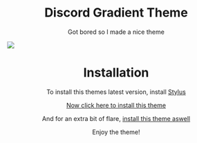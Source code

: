 <h1 align="center">Discord Gradient Theme</h1>
<p align="center">Got bored so I made a nice theme</p>

![](https://i.imgur.com/LHEcF9B.png)

<h1 align="center">Installation</h1>
<p align="center">To install this themes latest version, install <a href="https://chrome.google.com/webstore/detail/stylus/clngdbkpkpeebahjckkjfobafhncgmne/related">Stylus</a></p>
<p align="center"><a href="https://kckarnige.github.io/My-Discord-Theme/index.user.css" target="_blank" rel="noopener noreferrer">Now click here to install this theme</a></p>
<p align="center">And for an extra bit of flare, <a href="https://kckarnige.github.io/My-Discord-Theme/extra.user.css" target="_blank" rel="noopener noreferrer">install this theme aswell</a></p>

<p align="center">Enjoy the theme!</p>
